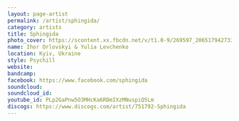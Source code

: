 ```yaml
---
layout: page-artist
permalink: /artist/sphingida/
category: artists
title: Sphingida
photo_cover: https://scontent.xx.fbcdn.net/v/t1.0-9/269597_206517942733841_7110544_n.jpg?oh=c052e138530ec7a7ed30ef135ad7961c&oe=59A7555D
name: Ihor Orlovskyi & Yulia Levchenko
location: Kyiv, Ukraine
style: Psychill
website: 
bandcamp: 
facebook: https://www.facebook.com/sphingida
soundcloud: 
soundcloud_id: 
youtube_id: PLp2GaPnw5O3MHcKa6RDmIXzMNuspiQ5Lm
discogs: https://www.discogs.com/artist/751792-Sphingida
---
```

